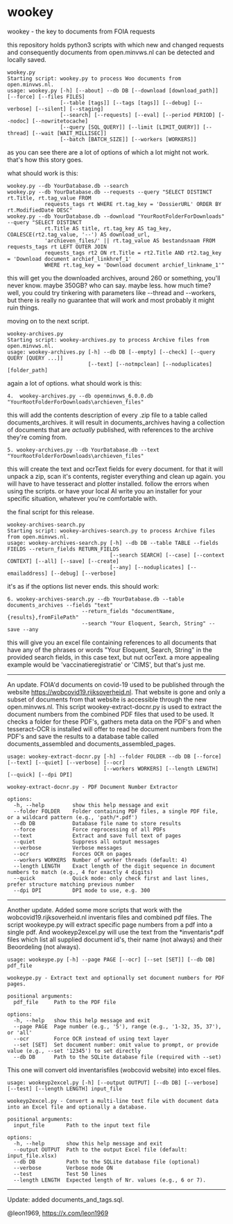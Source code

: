 # wookey
wookey - the key to documents from FOIA requests

this repository holds python3 scripts with which new and changed requests and consequently documents from open.minvws.nl can be detected and locally saved.

```
wookey.py
Starting script: wookey.py to process Woo documents from open.minvws.nl.
usage: wookey.py [-h] [--about] --db DB [--download [download_path]] [--force] [--files FILES] 
                 [--table [tags]] [--tags [tags]] [--debug] [--verbose] [--silent] [--staging]
                 [--search] [--requests] [--eval] [--period PERIOD] [--nodoc] [--nowritetocache] 
                 [--query [SQL_QUERY]] [--limit [LIMIT_QUERY]] [--thread] [--wait [WAIT_MILLISEC]] 
                 [--batch [BATCH_SIZE]] [--workers [WORKERS]]
```
as you can see there are a lot of options of which a lot might not work. that's how this story goes.

what should work is this:
```
wookey.py --db YourDatabase.db --search
wookey.py --db YourDatabase.db --requests --query "SELECT DISTINCT rt.Title, rt.tag_value FROM
            requests_tags rt WHERE rt.tag_key = 'DossierURL' ORDER BY rt.ModifiedDate DESC"
wookey.py --db YourDatabase.db --download "YourRootFolderForDownloads" --query "SELECT DISTINCT
            rt.Title AS title, rt.tag_key AS tag_key, COALESCE(rt2.tag_value, '--') AS download_url,
            'archieven_files/' || rt.tag_value AS bestandsnaam FROM requests_tags rt LEFT OUTER JOIN
            requests_tags rt2 ON rt.Title = rt2.Title AND rt2.tag_key = 'Download document archief_linkhref_1'
            WHERE rt.tag_key = 'Download document archief_linkname_1'"
```

this will get you the downloaded archives, around 260 or something, you'll never know. maybe 350GB? who can say. maybe less. how much time? well, you could try tinkering with parameters like --thread and --workers, but there is really no guarantee that will work and most probably it might ruin things.

moving on to the next script.

```
wookey-archives.py
Starting script: wookey-archives.py to process Archive files from open.minvws.nl.
usage: wookey-archives.py [-h] --db DB [--empty] [--check] [--query QUERY [QUERY ...]]
                          [--text] [--notmpclean] [--noduplicates] [folder_path]
```

again a lot of options. what should work is this:
```
4.  wookey-archives.py --db openminvws_6.0.0.db "YourRootFolderForDownloads\archieven_files"
```
this will add the contents description of every .zip file to a table called documents_archives. it will result in documents_archives having a collection of documents that are *actually* published, with references to the archive they're coming from.
```
5. wookey-archives.py --db YourDatabase.db --text "YourRootFolderForDownloads\archieven_files"
```
this will create the text and ocrText fields for every document. for that it will unpack a zip, scan it's contents, register everything and clean up again. you will have to have tesseract and plotter installed. follow the errors when using the scripts. or have your local AI write you an installer for your specific situation, whatever you're comfortable with.

the final script for this release.

```
wookey-archives-search.py
Starting script: wookey-archives-search.py to process Archive files from open.minvws.nl.
usage: wookey-archives-search.py [-h] --db DB --table TABLE --fields FIELDS --return_fields RETURN_FIELDS
                                 [--search SEARCH] [--case] [--context CONTEXT] [--all] [--save] [--create]
                                 [--any] [--noduplicates] [--emailaddress] [--debug] [--verbose]
```

it's as if the options list never ends. this should work:
```
6. wookey-archives-search.py --db YourDatabase.db --table documents_archives --fields "text"
                        --return_fields "documentName,{results},fromFilePath"
                        --search "Your Eloquent, Search, String" --save --any
```
this will give you an excel file containing references to all documents that have any of the phrases or words "Your Eloquent, Search, String" in the provided search fields, in this case text, but nut ocrText. a more appealing example would be 'vaccinatieregistratie' or 'CIMS', but that's just me.

----

An update. FOIA'd documents on covid-19 used to be published through the website https://wobcovid19.rijksoverheid.nl. That website is gone and only a subset of documents from that website is accessible through the new open.minvws.nl. This script wookey-extract-docnr.py is used to extract the document numbers from the combined PDF files that used to be used. It checks a folder for these PDF's, gathers meta data on the PDF's and when tesseract-OCR is installed will offer to read he document numbers from the PDF's and save the results to a database table called documents_assembled and documents_assembled_pages.

```
usage: wookey-extract-docnr.py [-h] --folder FOLDER --db DB [--force] [--text] [--quiet] [--verbose] [--ocr]
                               [--workers WORKERS] [--length LENGTH] [--quick] [--dpi DPI]

wookey-extract-docnr.py - PDF Document Number Extractor

options:
  -h, --help         show this help message and exit
  --folder FOLDER    Folder containing PDF files, a single PDF file, or a wildcard pattern (e.g., 'path/*.pdf')
  --db DB            Database file name to store results
  --force            Force reprocessing of all PDFs
  --text             Extract and save full text of pages
  --quiet            Suppress all output messages
  --verbose          Verbose messages
  --ocr              Forces OCR on pages
  --workers WORKERS  Number of worker threads (default: 4)
  --length LENGTH    Exact length of the digit sequence in document numbers to match (e.g., 4 for exactly 4 digits)
  --quick            Quick mode: only check first and last lines, prefer structure matching previous number
  --dpi DPI          DPI mode to use, e.g. 300
```

----

Another update. Added some more scripts that work with the wobcovid19.rijksoverheid.nl inventaris files and combined pdf files. The script wookeype.py will extract specific page numbers from a pdf into a single pdf. And wookeyp2excel.py will use the text from the \*inventaris\*.pdf files which list all supplied document id's, their name (not always) and their Beoordeling (not always).

```
usage: wookeype.py [-h] --page PAGE [--ocr] [--set [SET]] [--db DB] pdf_file

wookeype.py - Extract text and optionally set document numbers for PDF pages.

positional arguments:
  pdf_file     Path to the PDF file

options:
  -h, --help   show this help message and exit
  --page PAGE  Page number (e.g., '5'), range (e.g., '1-32, 35, 37'), or 'all'
  --ocr        Force OCR instead of using text layer
  --set [SET]  Set document number: omit value to prompt, or provide value (e.g., --set '12345') to set directly
  --db DB      Path to the SQLite database file (required with --set)
```

This one will convert old inventarisfiles (wobcovid website) into excel files.

```
usage: wookeyp2excel.py [-h] [--output OUTPUT] [--db DB] [--verbose] [--test] [--length LENGTH] input_file

wookeyp2excel.py - Convert a multi-line text file with document data into an Excel file and optionally a database.

positional arguments:
  input_file       Path to the input text file

options:
  -h, --help       show this help message and exit
  --output OUTPUT  Path to the output Excel file (default: input_file.xlsx)
  --db DB          Path to the SQLite database file (optional)
  --verbose        Verbose mode ON
  --test           Test 50 lines
  --length LENGTH  Expected length of Nr. values (e.g., 6 or 7).
```
----

Update: added documents_and_tags.sql.

@leon1969, https://x.com/leon1969
